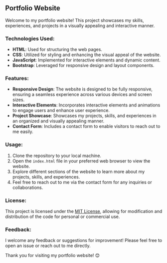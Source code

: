 ## Portfolio Website

Welcome to my portfolio website! This project showcases my skills, experiences, and projects in a visually appealing and interactive manner. 

### Technologies Used:
- **HTML**: Used for structuring the web pages.
- **CSS**: Utilized for styling and enhancing the visual appeal of the website.
- **JavaScript**: Implemented for interactive elements and dynamic content.
- **Bootstrap**: Leveraged for responsive design and layout components.

### Features:
- **Responsive Design**: The website is designed to be fully responsive, ensuring a seamless experience across various devices and screen sizes.
- **Interactive Elements**: Incorporates interactive elements and animations to engage users and enhance user experience.
- **Project Showcase**: Showcases my projects, skills, and experiences in an organized and visually appealing manner.
- **Contact Form**: Includes a contact form to enable visitors to reach out to me easily.

### Usage:
1. Clone the repository to your local machine.
2. Open the `index.html` file in your preferred web browser to view the website.
3. Explore different sections of the website to learn more about my projects, skills, and experiences.
4. Feel free to reach out to me via the contact form for any inquiries or collaborations.

### License:
This project is licensed under the [MIT License](LICENSE), allowing for modification and distribution of the code for personal or commercial use.

### Feedback:
I welcome any feedback or suggestions for improvement! Please feel free to open an issue or reach out to me directly.

Thank you for visiting my portfolio website! 😊
